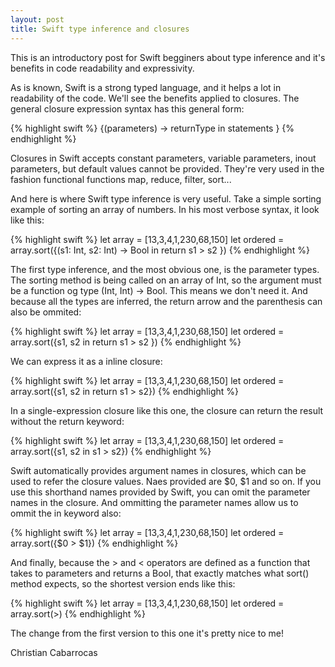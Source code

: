 ```yaml
---
layout: post
title: Swift type inference and closures
---
```


This is an introductory post for Swift begginers about type inference and it's benefits in code readability and expressivity.

As is known, Swift is a strong typed language, and it helps a lot in readability of the code. We'll see the benefits applied to closures. The general closure expression syntax has this general form:

{% highlight swift %}
    {(parameters) -> returnType in
        statements
    }
{% endhighlight %}

Closures in Swift accepts constant parameters, variable parameters, inout parameters, but default values cannot be provided. They're very used in the fashion functional functions map, reduce, filter, sort...

And here is where Swift type inference is very useful. Take a simple sorting example of sorting an array of numbers. In his most verbose syntax, it look like this:

{% highlight swift %}
    let array = [13,3,4,1,230,68,150]
    let ordered = array.sort({(s1: Int, s2: Int) -> Bool in
        return s1 > s2
    })
{% endhighlight %}

The first type inference, and the most obvious one, is the parameter types. The sorting method is being called on an array of Int, so the argument must be a function og type (Int, Int) -> Bool. This means we don't need it. And because all the types are inferred, the return arrow and the parenthesis can also be ommited:

{% highlight swift %}
    let array = [13,3,4,1,230,68,150]
    let ordered = array.sort({s1, s2 in
        return s1 > s2
    })
{% endhighlight %}

We can express it as a inline closure:

{% highlight swift %}
    let array = [13,3,4,1,230,68,150]
    let ordered = array.sort({s1, s2 in return s1 > s2})
{% endhighlight %}

In a single-expression closure like this one, the closure can return the result without the return keyword:

{% highlight swift %}
    let array = [13,3,4,1,230,68,150]
    let ordered = array.sort({s1, s2 in s1 > s2})
{% endhighlight %}

Swift automatically provides argument names in closures, which can be used to refer the closure values. Naes provided are $0, $1 and so on. If you use this shorthand names provided by Swift, you can omit the parameter names in the closure. And ommitting the parameter names allow us to ommit the in keyword also:

{% highlight swift %}
    let array = [13,3,4,1,230,68,150]
    let ordered = array.sort({$0 > $1})
{% endhighlight %}

And finally, because the > and < operators are defined as a function that takes to parameters and returns a Bool, that exactly matches what sort() method expects, so the shortest version ends like this:

{% highlight swift %}
    let array = [13,3,4,1,230,68,150]
    let ordered = array.sort(>)
{% endhighlight %}


The change from the first version to this one it's pretty nice to me!

Christian Cabarrocas
